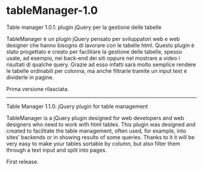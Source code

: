 # tableManager-1.0
Table manager 1.0.1: plugin jQuery per la gestione delle tabelle

TableManager è un plugin jQuery pensato per sviluppatori web e web designer che hanno bisogno di lavorare con le tabelle html. Questo plugin è stato progettato e creato per facilitare la gestione delle tabelle, spesso usate, ad esempio, nei back-end dei siti oppure nel mostrare a video i risultati di qualche query. Grazie ad esso infatti sarà molto semplice rendere le tabelle ordinabili per colonna, ma anche filtrarle tramite un input text e dividerle in pagine.

Prima versione rilasciata.

---

Table Manager 1.1.0: jQuery plugin for table management

TableManager is a jQuery plugin designed for web developers and web designers who need to work with html tables. This plugin was designed and created to facilitate the table management, often used, for example, into sites' backends or in showing results of some queries. Thanks to it it will be very easy to make your tables sortable by column, but also filter them through a text input and split into pages.

First release.

